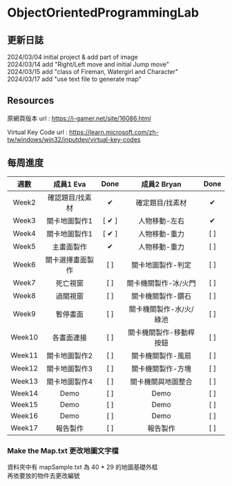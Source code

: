 # ObjectOrientedProgrammingLab
## 更新日誌
2024/03/04 initial project & add part of image  
2024/03/14 add "Right/Left move and initial Jump move"   
2024/03/15 add "class of Fireman, Watergirl and Character"  
2024/03/17 add "use text file to generate map"

## Resources
原網頁版本 
url : https://i-gamer.net/site/16086.html

Virtual Key Code
url : https://learn.microsoft.com/zh-tw/windows/win32/inputdev/virtual-key-codes

## 每周進度
|  週數   |  成員1 Eva  |   Done   | 成員2 Bryan|Done|
|  :---:  |   :---:    | :---:    | :---:    | :---:    |
|Week2    |確認題目/找素材| &#10004; |確定題目/找素材| &#10004; |
|Week3    |關卡地圖製作1| [ &#10004; ] |人物移動-左右| &#10004; |
|Week4    |關卡地圖製作1| [ &#10004; ] |人物移動-重力| [ ] |
|Week5    |主畫面製作| &#10004; |人物移動-重力| [ ] |
|Week6    |關卡選擇畫面製作| [ ] |關卡地圖製作-判定| [ ] |
|Week7    |死亡視窗| [ ] |關卡機關製作-冰/火門| [ ] |
|Week8    |過關視窗| [ ] |關卡機關製作-鑽石| [ ] |
|Week9    |暫停畫面| [ ] |關卡機關製作-水/火/綠池| [ ] |
|Week10   |各畫面連接| [ ] |關卡機關製作-移動桿按鈕| [ ] |
|Week11   |關卡地圖製作2| [ ] |關卡機關製作-風扇| [ ] |
|Week12   |關卡地圖製作3| [ ] |關卡機關製作-方塊| [ ] |
|Week13   |關卡地圖製作4| [ ] |關卡機關與地圖整合| [ ] |
|Week14   |Demo| [ ] |Demo| [ ] |
|Week15   |Demo| [ ] |Demo| [ ] |
|Week16   |Demo| [ ] |Demo| [ ] |
|Week17   |報告製作| [ ] |報告製作| [ ] |

### Make the Map.txt 更改地圖文字檔
資料夾中有 mapSample.txt 為 40 * 29 的地圖基礎外框  
再依要放的物件去更改編號